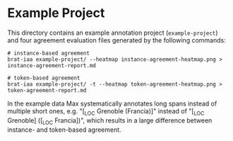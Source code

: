 # Example Project

This directory contains an example annotation project (`example-project`) and four agreement evaluation files generated by the following commands:

```shell
# instance-based agreement
brat-iaa example-project/ --heatmap instance-agreement-heatmap.png > instance-agreement-report.md

# token-based agreement
brat-iaa example-project/ -t --heatmap token-agreement-heatmap.png > token-agreement-report.md
```

In the example data Max systematically annotates long spans instead of multiple short ones, e.g. "\[<sub>LOC</sub> Grenoble (Francia)\]" instead of "\[<sub>LOC</sub> Grenoble\] (\[<sub>LOC</sub> Francia\])", which results in a large difference between instance- and token-based agreement.